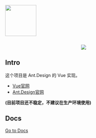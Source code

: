<p align="center" style="display: inline-block; vertical-align: middle;">
  <a href="http://vuejs.org" target="_blank">
    <img width="100"src="http://s2.upload.tf/Gbv.png">
  </a>
</p>

<p align="center">
  <a href="https://gitter.im/okoala/vue-antd?utm_source=badge&utm_medium=badge&utm_campaign=pr-badge&utm_content=badge" title="Join the chat at https://gitter.im/okoala/vue-antd"><img src="https://badges.gitter.im/Join Chat.svg"></a>
</p>

## Intro

这个项目是 Ant.Design 的 Vue 实现。

- [Vue官网](http://vuejs.org/)
- [Ant.Design官网](http://ant.design/)


**(目前项目还不稳定，不建议在生产环境使用)**

## Docs

[Go to Docs](http://okoala.github.io/vue-antd/#!/components)


